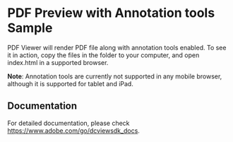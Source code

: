 # PDF Preview with Annotation tools Sample

PDF Viewer will render PDF file along with annotation tools enabled.
To see it in action, copy the files in the folder to your computer, and open index.html in a supported browser.

**Note**: Annotation tools are currently not supported in any mobile browser, although it is supported for tablet and iPad.

## Documentation

For detailed documentation, please check https://www.adobe.com/go/dcviewsdk_docs.
